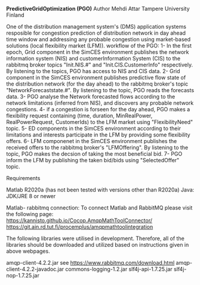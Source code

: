 ****PredictiveGridOptimization (PGO)****
Author
Mehdi Attar
Tampere University
Finland

One of the distribution management system's (DMS) application systems resposible for congestion prediction of distribution network in day ahead time window and addressing any probable congestion using market-based solutions (local flexibility market (LFM)).
workflow of the PGO:
1- In the first epoch, Grid component in the SimCES environment publishes the network information system (NIS) and customerInformation System (CIS) to the rabbitmq broker topics "Init.NIS.#" and "Init.CIS.CustomerInfo" respectively. By listening to the topics, PGO has access to NIS and CIS data.
2- Grid component in the SimCES environment publishes predictive flow state of the distribution network (for the day ahead) to the rabbitmq broker's topic "NetworkForecaststate.#". By listening to the topic, PGO reads the forecasts data.
3- PGO analyse the Network forecasted flows according to the network limitations (inferred from NIS), and discovers any probable network congestions.
4- if a congestion is forseen for the day ahead, PGO makes a flexibility request containing (time, duration, MinRealPower, RealPowerRequest, CustomerIds) to the LFM market using "FlexibilityNeed" topic.
5- ED components in the SimCES environment according to their limitations and interests participate in the LFM by providing some flexibility offers.
6- LFM componenet in the SimCES environment publishes the received offers to the rabbitmq broker's "LFMOffering". By listening to the topic, PGO makes the decsion of taking the most beneficial bid.
7- PGO inform the LFM by publishing the taken bid/bids using "SelectedOffer" topic.


Requirements

Matlab R2020a (has not been tested with versions other than R2020a)
Java: JDK/JRE 8 or newer

Matlab- rabbitmq connection:
To connect Matlab and RabbitMQ please visit the following page:
https://kannisto.github.io/Cocop.AmqpMathToolConnector/
https://git.ain.rd.tut.fi/procemplus/amqpmathtoolintegration

The following libraries were utilised in development. Therefore, all of the libraries should be downloaded and utilized based on instructions given in above webpages.

amqp-client-4.2.2.jar
see https://www.rabbitmq.com/download.html
amqp-client-4.2.2-javadoc.jar
commons-logging-1.2.jar
slf4j-api-1.7.25.jar
slf4j-nop-1.7.25.jar